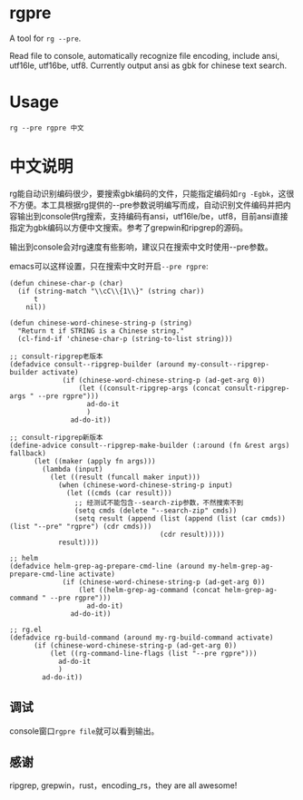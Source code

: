 ﻿# rgpre #

A tool for `rg --pre`.

Read file to console, automatically recognize file encoding, include ansi, utf16le, utf16be, utf8. Currently output ansi as gbk for chinese text search.

Usage
=====
`rg --pre rgpre 中文`


中文说明
=====
rg能自动识别编码很少，要搜索gbk编码的文件，只能指定编码如`rg -Egbk`，这很不方便。本工具根据rg提供的--pre参数说明编写而成，自动识别文件编码并把内容输出到console供rg搜索，支持编码有ansi，utf16le/be，utf8，目前ansi直接指定为gbk编码以方便中文搜索。参考了grepwin和ripgrep的源码。

输出到console会对rg速度有些影响，建议只在搜索中文时使用--pre参数。

emacs可以这样设置，只在搜索中文时开启`--pre rgpre`:

```
(defun chinese-char-p (char)
  (if (string-match "\\cC\\{1\\}" (string char))
      t
    nil))

(defun chinese-word-chinese-string-p (string)
  "Return t if STRING is a Chinese string."
  (cl-find-if 'chinese-char-p (string-to-list string)))

;; consult-ripgrep老版本
(defadvice consult--ripgrep-builder (around my-consult--ripgrep-builder activate)
             (if (chinese-word-chinese-string-p (ad-get-arg 0))
                 (let ((consult-ripgrep-args (concat consult-ripgrep-args " --pre rgpre")))
                   ad-do-it
                   )
               ad-do-it))

;; consult-ripgrep新版本
(define-advice consult--ripgrep-make-builder (:around (fn &rest args) fallback)
      (let ((maker (apply fn args)))
        (lambda (input)
          (let ((result (funcall maker input)))
            (when (chinese-word-chinese-string-p input)
              (let ((cmds (car result)))
                ;; 经测试不能包含--search-zip参数，不然搜索不到
                (setq cmds (delete "--search-zip" cmds))
                (setq result (append (list (append (list (car cmds)) (list "--pre" "rgpre") (cdr cmds)))
                                     (cdr result)))))
            result))))

;; helm
(defadvice helm-grep-ag-prepare-cmd-line (around my-helm-grep-ag-prepare-cmd-line activate)
             (if (chinese-word-chinese-string-p (ad-get-arg 0))
                 (let ((helm-grep-ag-command (concat helm-grep-ag-command " --pre rgpre")))
                   ad-do-it)
               ad-do-it))

;; rg.el
(defadvice rg-build-command (around my-rg-build-command activate)
      (if (chinese-word-chinese-string-p (ad-get-arg 0))
          (let ((rg-command-line-flags (list "--pre rgpre")))
            ad-do-it
            )
        ad-do-it))
```

调试
----
console窗口`rgpre file`就可以看到输出。

## 感谢 ##
ripgrep, grepwin，rust，encoding_rs，they are all awesome!
